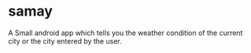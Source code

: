 samay
=====

A Small android app which tells you the weather condition of the current city or the city entered by the user.

